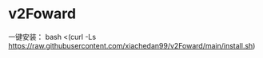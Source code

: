 # v2Foward
一键安装： bash <(curl -Ls https://raw.githubusercontent.com/xiachedan99/v2Foward/main/install.sh)
